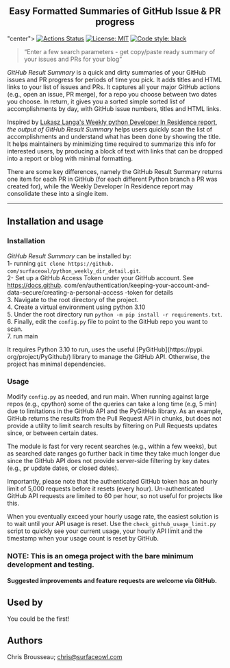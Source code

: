 <h2 align="center">Easy Formatted Summaries of GitHub Issue & PR progress</h2>

<p> "center">
<a href="https://github.com/psf/black/actions"><img alt="Actions Status" src="https://github.com/psf/black/workflows/Test/badge.svg"></a>
<a href="https://github.com/psf/black/blob/main/LICENSE"><img alt="License: MIT" src="https://black.readthedocs.io/en/stable/_static/license.svg"></a>
<a href="https://github.com/psf/black"><img alt="Code style: black" src="https://img.shields.io/badge/code%20style-black-000000.svg"></a>
</p>

> “Enter a few search parameters - get copy/paste ready summary of your issues 
> and PRs for your blog”

_GitHub Result Summary_ is a quick and dirty summaries of your GitHub issues and PR progress 
for periods of time you pick.  It adds titles and HTML links to your list of 
issues and PRs.  It captures all your major GitHub actions 
(e.g., open an issue, PR merge), for a repo you choose between two dates you choose.
In return, it gives you a sorted simple sorted list of accomplishments by day, 
with GitHub issue numbers, titles and HTML links.

Inspired by [Lukasz Langa's Weekly python Developer In Residence report](
https://lukasz.langa.pl/4f7c2091-2a74-48ab-99d7-8521c4fa8363/), _the output of GitHub 
Result Summary_ helps users quickly scan the list of accomplishments 
and understand what has been done by showing the title.  It helps maintainers by 
minimizing time required to summarize this info for interested users, by producing a 
block of text with links that can be dropped into a report or blog with minimal 
formatting.

There are some key differences, namely the GitHub Result Summary returns one item 
for each PR in GitHub (for each different Python branch a PR was created for), while 
the Weekly Developer In Residence report may consolidate these into a single item.

---

## Installation and usage

### Installation

_GitHub Result Summary_ can be installed by:<br>
1- running `git clone https://github. com/surfaceowl/python_weekly_dir_detail.git`.<br>
2- Set up a GitHub Access Token under your GitHub account.  See https://docs.github.
com/en/authentication/keeping-your-account-and-data-secure/creating-a-personal-access
-token for details <br>
3. Navigate to the root directory of the project.<br>
4. Create a virtual environment using python 3.10 <br>
5. Under the root directory run `python -m pip install -r requirements.txt`.  <br>
6. Finally, edit the `config.py` file to point to the GitHub repo you want to scan. <br>
7. run main

It requires Python 3.10 to run, uses the useful [PyGitHub](https://pypi.
org/project/PyGithub/) library to manage the GitHub API.  Otherwise, the project has 
minimal dependencies.  

### Usage

Modify `config.py` as needed, and run main.  When running against large repos (e.g., 
cpython) some of the queries can take a long time (e.g, 5 min) due to limitations in 
the GitHub API and the PyGitHub library.  As an example, GitHub returns the results 
from the Pull Request API in chunks, but does not provide a utility to limit search 
results by filtering on Pull Requests updates since, or between certain dates.

The module is fast for very recent searches (e.g., within a few weeks), but as 
searched date ranges go further back in time they take much longer due since the GitHub 
API does not provide server-side filtering by key dates (e.g., pr update dates, or 
closed dates).

Importantly, please note that the authenticated GitHub token has an 
hourly limit of 5,000 requests before it resets (every hour).  Un-authenticated 
GitHub API requests are limited to 60 per hour, so not useful for projects like this.

When you eventually exceed your hourly usage rate, the easiest solution is to wait 
until your API usage is reset.  Use the `check_github_usage_limit.py` script to 
quickly see your current usage, your hourly API limit and the timestamp when your 
usage count is reset by GitHub.

### NOTE: This is an omega project with the bare minimum development and testing.  
#### Suggested improvements and feature requests are welcome via GitHub.

## Used by

You could be the first!


## Authors

Chris Brousseau; chris@surfaceowl.com
